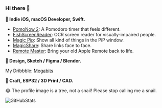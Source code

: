 ### Hi there 👋

**🔨 Indie iOS, macOS Developer, Swift.**

* [PomoNow 2](https://apps.apple.com/app/id1505296579): A Pomodoro timer that feels different.
* [FishScreenReader](https://apps.apple.com/app/id1527210860): OCR screen reader for visually-impaired people.
* [Magic Pip](https://itunes.apple.com/app/id1329941178): Show all kind of things in the PiP window.
* [MagicShare](https://apps.apple.com/app/id1438149621): Share links face to face.
* [Remote Master](https://github.com/megabitsenmzq/Remote-Master): Bring your old Apple Remote back to life.

**💎 Design, Sketch / Figma / Blender.**

My Dribbble: [Megabits](https://dribbble.com/Megabits)

**🧶 Craft, ESP32 / 3D Print / CAD.**

😂 The profile image is a tree, not a snail! Please stop calling me a snail.

![GitHubStats](https://github-readme-stats.vercel.app/api?username=megabitsenmzq&title_color=fff&text_color=fff&icon_color=ccc&bg_color=000&hide_title=true&show_icons=true)
